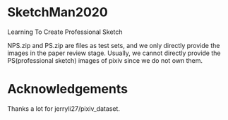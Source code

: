 # SketchMan2020
Learning To Create Professional Sketch

NPS.zip and PS.zip are files as test sets, and we only directly provide the images in the paper review stage. Usually, we cannot directly provide the PS(professional sketch) images of pixiv since we do not own them. 

# Acknowledgements
Thanks a lot for jerryli27/pixiv_dataset.
